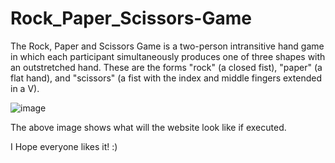 # Rock_Paper_Scissors-Game
The Rock, Paper and Scissors Game is a two-person intransitive hand game in which each participant simultaneously produces one of three shapes with an outstretched hand. These are the forms "rock" (a closed fist), "paper" (a flat hand), and "scissors" (a fist with the index and middle fingers extended in a V).

![image](https://github.com/anoushkadhar123/Rock_Paper_Scissors-Game/assets/128288400/3685238b-2c80-4cef-a96e-7715f77741a1)

The above image shows what will the website look like if executed.

I Hope everyone likes it! :)
